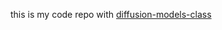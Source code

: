 this is my code repo with [diffusion-models-class](https://github.com/huggingface/diffusion-models-class)